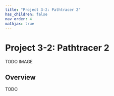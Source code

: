 ```yaml
---
title: "Project 3-2: Pathtracer 2"
has_children: false
nav_order: 4
mathjax: true
---
```


# Project 3-2: Pathtracer 2

TODO IMAGE

## Overview

TODO
